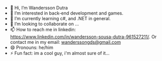 - 👋 Hi, I’m Wandersson Dutra
- 👀 I’m interested in back-end development and games.
- 🌱 I’m currently learning c#, and .NET in general.
- 💞️ I’m looking to collaborate on ...
- 📫 How to reach me in linkedin: https://www.linkedin.com/in/wandersson-sousa-dutra-961527211/. Or contact me in my email: wanderssongds@gmail.com
- 😄 Pronouns: he/him
- ⚡ Fun fact: im a cool guy, i'm almost sure of it...

<!---
Andurso/Andurso is a ✨ special ✨ repository because its `README.md` (this file) appears on your GitHub profile.
You can click the Preview link to take a look at your changes.
--->
